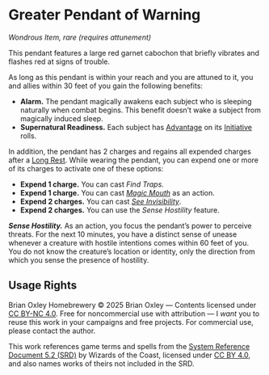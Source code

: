 # Greater Pendant of Warning

_Wondrous Item, rare (requires attunement)_

This pendant features a large red garnet cabochon that briefly vibrates and flashes red at signs of trouble.

As long as this pendant is within your reach and you are attuned to it, you and allies within 30 feet of you gain the following benefits:

- **Alarm.** The pendant magically awakens each subject who is sleeping naturally when combat begins. This benefit doesn’t wake a subject from magically induced sleep.
- **Supernatural Readiness.** Each subject has [Advantage](https://www.dndbeyond.com/sources/dnd/br-2024/rules-glossary#Advantage) on its [Initiative](https://www.dndbeyond.com/sources/dnd/br-2024/rules-glossary#Initiative) rolls.

In addition, the pendant has 2 charges and regains all expended charges after a [Long Rest](https://www.dndbeyond.com/sources/dnd/br-2024/rules-glossary#LongRest). While wearing the pendant, you can expend one or more of its charges to activate one of these options:

- **Expend 1 charge.** You can cast _Find Traps_.
- **Expend 1 charge.** You can cast _[Magic Mouth](https://www.dndbeyond.com/sources/dnd/br-2024/spell-descriptions#MagicMouth)_ as an action.
- **Expend 2 charges.** You can cast _[See Invisibility](https://www.dndbeyond.com/sources/dnd/br-2024/spell-descriptions#SeeInvisibility)_.
- **Expend 2 charges.** You can use the _Sense Hostility_ feature.

_**Sense Hostility.**_ As an action, you focus the pendant&rsquo;s power to perceive threats. For the next 10 minutes, you have a distinct sense of unease whenever a creature with hostile intentions comes within 60 feet of you. You do not know the creature&rsquo;s location or identity, only the direction from which you sense the presence of hostility.

## Usage Rights

Brian Oxley Homebrewery &copy; 2025 Brian Oxley &mdash; Contents licensed under [CC BY-NC 4.0](https://creativecommons.org/licenses/by-nc/4.0/). Free for noncommercial use with attribution &mdash; I _want_ you to reuse this work in your campaigns and free projects. For commercial use, please contact the author.

This work references game terms and spells from the [System Reference Document 5.2 (SRD)](https://dnd.wizards.com/resources/systems-reference-document) by Wizards of the Coast, licensed under [CC BY 4.0](https://creativecommons.org/licenses/by/4.0/), and also names works of theirs not included in the SRD.
